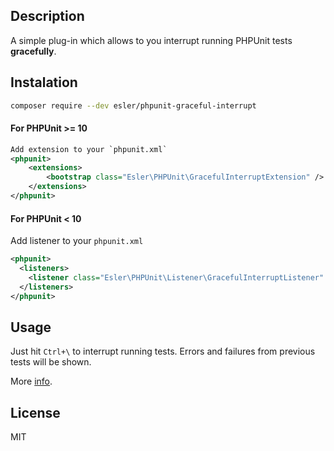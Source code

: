 ## Description
A simple plug-in which allows to you interrupt running PHPUnit tests **gracefully**.

## Instalation
```bash
composer require --dev esler/phpunit-graceful-interrupt
```

#### For PHPUnit >= 10
```xml
Add extension to your `phpunit.xml`
<phpunit>
    <extensions>
        <bootstrap class="Esler\PHPUnit\GracefulInterruptExtension" />
    </extensions>
</phpunit>
```

#### For PHPUnit < 10
Add listener to your `phpunit.xml`
```xml
<phpunit>
  <listeners>
    <listener class="Esler\PHPUnit\Listener\GracefulInterruptListener" />
  </listeners>
</phpunit>
```

## Usage
Just hit `Ctrl+\` to interrupt running tests. Errors and failures from previous tests will be shown.

More [info](https://github.com/esler/phpunit-graceful-interrupt/wiki).

## License
MIT
